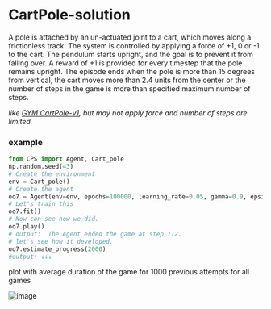 # CartPole-solution

A pole is attached by an un-actuated joint to a cart, which moves along a frictionless track. The system is controlled by applying a force of +1, 0 or -1 to the cart. The pendulum starts upright, and the goal is to prevent it from falling over. A reward of +1 is provided for every timestep that the pole remains upright. The episode ends when the pole is more than 15 degrees from vertical, the cart moves more than 2.4 units from the center or the number of steps in the game is more than specified maximum number of steps.

*like [GYM CartPole-v1](https://gym.openai.com/envs/CartPole-v1), but may not apply force and number of steps are limited.*


### example

```python
from CPS import Agent, Cart_pole
np.random.seed(43)
# Create the environment
env = Cart_pole()
# Create the agent
oo7 = Agent(env=env, epochs=100000, learning_rate=0.05, gamma=0.9, epsilon=0.1, max_ticks=500)
# Let's train this
oo7.fit()
# Now can see how we did.
oo7.play()
# output:  The Agent ended the game at step 112.
# let's see how it developed.
oo7.estimate_progress(2000)
#output: ↓↓↓
```
plot with average duration of the game for 1000 previous attempts for all games

![image](https://user-images.githubusercontent.com/98982329/160254162-efc9ea53-b5f2-4251-976e-0432c5b91501.png)
